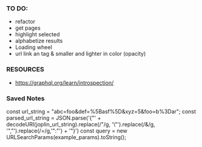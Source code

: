 ### TO DO:
- refactor
- get pages
- highlight selected
- alphabetize results
- Loading wheel
- url link an <a> tag & smaller and lighter in color (opacity)


### RESOURCES
- https://graphql.org/learn/introspection/


### Saved Notes

const url_string = "abc=foo&def=%5Basf%5D&xyz=5&foo=b%3Dar";
const parsed_url_string = JSON.parse('{"' + decodeURI(joplin_url_string).replace(/"/g, '\\"').replace(/&/g, '","').replace(/=/g,'":"') + '"}')
const query = new URLSearchParams(example_params).toString();
